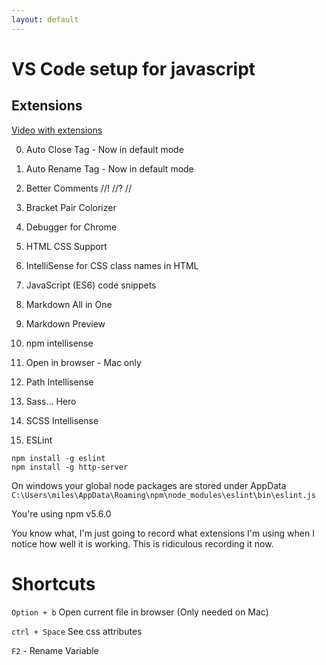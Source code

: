 ```yaml
---
layout: default
---
```


# VS Code setup for javascript

## Extensions

[Video with extensions](https://www.youtube.com/watch?v=4juJx1qQM28)

0. Auto Close Tag - Now in default mode
0. Auto Rename Tag - Now in default mode
3. Better Comments //! //? //
3. Bracket Pair Colorizer
1. Debugger for Chrome
1. HTML CSS Support
1. IntelliSense for CSS class names in HTML
1. JavaScript (ES6) code snippets
1. Markdown All in One
1. Markdown Preview
1. npm intellisense
1. Open in browser - Mac only
1. Path Intellisense
1. Sass... Hero
1. SCSS Intellisense

1. ESLint

```
npm install -g eslint
npm install -g http-server
```

On windows your global node packages are stored under AppData `C:\Users\miles\AppData\Roaming\npm\node_modules\eslint\bin\eslint.js`

You're using npm v5.6.0

You know what, I'm just going to record what extensions I'm using when I notice how well it is working. This is ridiculous recording it now. 

# Shortcuts

`Option + b` Open current file in browser (Only needed on Mac)

`ctrl + Space` See css attributes

`F2` - Rename Variable
